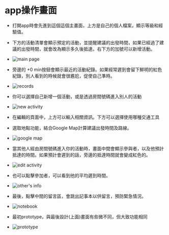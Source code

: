 # app操作畫面

- 打開app時會先進到這個這個主畫面，上方是自己的個人檔案，顯示等級和經驗值。
- 下方的活動清單會顯示預定的活動，並提醒建議的出發時間，如果已經過了建議的出發時間，就會改為顯示多久後抵達。右下方的加號可以新增活動。
- ![main page](img/2.png)

- 旁邊的 +0 min按鈕會顯示最近的活動紀錄。如果經常遲到會留下鮮明的紅色紀錄，別人看到的時候就會很尷尬，促使自己準時。
- ![records](img/16.png)

- 你可以選擇自己新增一個活動，或是透過房間號碼進入別人的活動
- ![new activity](img/15.png)

- 在編輯的頁面中，上方可以輸入相關資訊。下方可以選擇使用哪種交通工具
- 選取地點功能，結合Google Map計算建議出發時間及路線。
- ![google map](img/19.png)

- 當其他人經由房間號碼進入你的活動時，畫面中間會顯示參與者，以及他預計抵達的時間。如果預計會遲到的話，旁邊的抵達時間就會變成紅色的。
- ![edit activity](img/24.png)

- 也可以點擊參加者，可以看到他的平均遲到時間。
- ![other's info](img/1.png)

- 最後，點擊中間的留言區，會跳出記事本以供留言，預防緊急情況。
- ![notebook](img/21.png)

- 最初prototype，與最後設計(上面)畫面有些微不同，但大致功能相同
- ![prototype](img/22.png)
